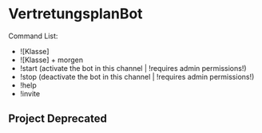 # VertretungsplanBot
Command List:
 - ![Klasse]
 - ![Klasse] + morgen
 - !start (activate the bot in this channel | !requires admin permissions!)
 - !stop (deactivate the bot in this channel | !requires admin permissions!)
 - !help
 - !invite

## Project Deprecated
